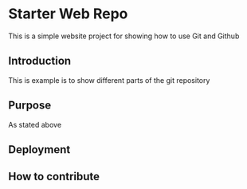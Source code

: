 # Starter Web Repo

This is a simple website project for showing how to use Git and Github

## Introduction
This is example is to show different parts of the git repository

## Purpose
As stated above

## Deployment

## How to contribute